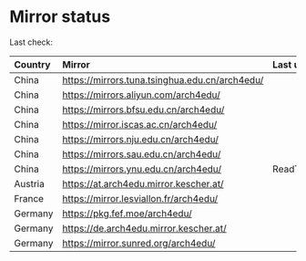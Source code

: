 <script src="./time.js"></script>
# Mirror status
Last check: <script type="text/javascript">localize(1697267663.2149432);</script>

|Country|Mirror|Last update|
|:------|:-----|:----------|
|China|https://mirrors.tuna.tsinghua.edu.cn/arch4edu/|<script type="text/javascript">localize(1697265073);</script>|
|China|https://mirrors.aliyun.com/arch4edu/|<script type="text/javascript">localize(1697221931);</script>|
|China|https://mirrors.bfsu.edu.cn/arch4edu/|<script type="text/javascript">localize(1697221931);</script>|
|China|https://mirror.iscas.ac.cn/arch4edu/|<script type="text/javascript">localize(1697221931);</script>|
|China|https://mirrors.nju.edu.cn/arch4edu/|<script type="text/javascript">localize(1697221931);</script>|
|China|https://mirrors.sau.edu.cn/arch4edu/|<script type="text/javascript">localize(1697221931);</script>|
|China|https://mirrors.ynu.edu.cn/arch4edu/|ReadTimeout|
|Austria|https://at.arch4edu.mirror.kescher.at/|<script type="text/javascript">localize(1697265073);</script>|
|France|https://mirror.lesviallon.fr/arch4edu/|<script type="text/javascript">localize(1697221931);</script>|
|Germany|https://pkg.fef.moe/arch4edu/|<script type="text/javascript">localize(1697265073);</script>|
|Germany|https://de.arch4edu.mirror.kescher.at/|<script type="text/javascript">localize(1697265073);</script>|
|Germany|https://mirror.sunred.org/arch4edu/|<script type="text/javascript">localize(1697265073);</script>|

<script src="./tablefilter/tablefilter.js"></script>
<script src="./table.js"></script>